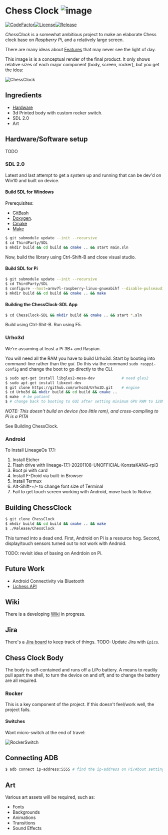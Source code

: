 # Chess Clock ![image](External/old-clock.png)

[![CodeFactor](https://www.codefactor.io/repository/github/cschladetsch/chessclock/badge)](https://www.codefactor.io/repository/github/cschladetsch/chessclock)[![License](https://img.shields.io/github/license/cschladetsch/chessclock.svg?label=License&maxAge=86400)](./LICENSE.txt)[![Release](https://img.shields.io/github/release/cschladetsch/chessclock.svg?label=Release&maxAge=60)](https://github.com/cschladetsch/chessclock/releases/latest)

*ChessClock* is a somewhat ambitious project to make an elaborate Chess clock base on *Raspberry Pi*, and a relatively large screen.

There are many ideas about [Features](../../wiki/Features) that may never see the light of day.

This image is is a conceptual render of the final product. It only shows relative sizes of each major component (body, screen, rocker), but you get the idea:

![ChessClock](External/SampleRender-1.png)

## Ingredients
* [Hardware](../../wiki/Hardware)
* 3d Printed body with custom rocker switch.
* SDL 2.0
* Art

## Hardware/Software setup 
TODO

### SDL 2.0
Latest and last attempt to get a system up and running that can be dev'd on Win10 and built on device.

#### Build SDL for Windows

Prerequisites:
* [GitBash](https://github.com/git-for-windows/git/releases/download/v2.31.1.windows.1/Git-2.31.1-64-bit.exe)
* [Doxygen](https://doxygen.nl/files/doxygen-1.9.1-setup.exe).
* [Cmake](https://cmake.org/download/)
* [Make](https://ixpeering.dl.sourceforge.net/project/ezwinports/make-4.3-without-guile-w32-bin.zip)

```bash
$ git submodule update --init --recursive
$ cd ThirdParty/SDL
$ mkdir build && cd build && cmake .. && start main.sln
```
Now, build the library using Ctrl-Shift-B and close visual studio.

#### Build SDL for Pi
```bash
$ git submodule update --init --recursive
$ cd ThirdParty/SDL
$ configure --host=armv7l-raspberry-linux-gnueabihf --disable-pulseaudio --disable-esd --disable-video-mir --disable-video-wayland --disable-video-x11 --disable-video-opengl
$ mkdir build && cd build && cmake .. && make
```

#### Building the ChessClock-SDL App

```bash
$ cd ChessClock-SDL && mkdir build && cmake .. && start *.sln
```
Build using Ctrl-Shit-B.
Run using F5.

### Urho3d
We're assuming at least a Pi 3B+ and Raspian.

You will need all the RAM you have to build Urho3d. Start by booting into command-line rather than the *gui*. Do this via the command `sudo rasppi-config` and change the boot to go directly to the CLI.

```bash
$ sudo apt-get install libgles2-mesa-dev            # need gles2
$ sudo apt-get install libxext-dev
$ git clone https://github.com/urho3d/Urho3D.git    # engine
$ cd Urho3d && mkdir build && cd build && cmake .. 
$ make  # be patient
$ # change back to booting to GUI after setting minimum GPU RAM to 128M RAM (or more, depending on hardware)
```
*NOTE: This doesn't build on device (too little ram), and cross-compiling to Pi is a PITA*

See Building ChessClock.

### Android
To Install LineageOs 17.1:
1. Install Etcher
1. Flash drive with lineage-17.1-20201108-UNOFFICIAL-KonstaKANG-rpi3
1. Boot pi with card
1. Install F-Droid via built-in Browser
1. Install Termux
1. Alt-Shift-+/- to change font size of Terminal
1. Fail to get touch screen working with Android, move back to *Native*.

## Building ChessClock

```bash
$ git clone ChessClock
$ mkdir build && cd build && cmake .. && make
$ ./Release/ChessClock
```
This turned into a dead end. First, Android on Pi is a resource hog. Second, display/touch sensors turned out to not work with Android.

TODO: revisit idea of basing on Andrdoin on Pi.

## Future Work

* Android Connectivity via Bluetooth
* [Lichess API](https://lichess.org/api)

## Wiki

There is a developing [Wiki](../../wiki/Home) in progress.

## Jira

There's a [Jira board](https://chessclock.atlassian.net/secure/RapidBoard.jspa?rapidView=1&selectedIssue=CHES-3) to keep track of things. TODO: Update Jira with `Epics`.

## Chess Clock Body

The body is self-contained and runs off a LiPo battery. A means to readily pull apart the shell, to turn the device on and off, and to change the battery are all required.

### Rocker

This is a key component of the project. If this doesn't feel/work well, the project fails.

#### Switches

Want micro-switch at the end of travel:

![RockerSwitch](External/RockerSwitch.png)

## Connecting ADB

```bash
$ adb connect ip-address:5555 # find the ip-address on Pi/About settings
```

## Art

Various art assets will be required, such as:

* Fonts
* Backgrounds
* Animations
* Transitions
* Sound Effects

